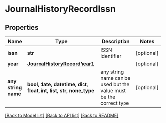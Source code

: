# JournalHistoryRecordIssn


## Properties
Name | Type | Description | Notes
------------ | ------------- | ------------- | -------------
**issn** | **str** | ISSN identifier | [optional] 
**year** | [**JournalHistoryRecordYear1**](JournalHistoryRecordYear1.md) |  | [optional] 
**any string name** | **bool, date, datetime, dict, float, int, list, str, none_type** | any string name can be used but the value must be the correct type | [optional]

[[Back to Model list]](../README.md#documentation-for-models) [[Back to API list]](../README.md#documentation-for-api-endpoints) [[Back to README]](../README.md)


